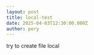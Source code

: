 ```yaml
---
layout: post
title: local-test
date: 2025-04-03T12:30:00.000Z
author: pery
---
```

try to create file local

